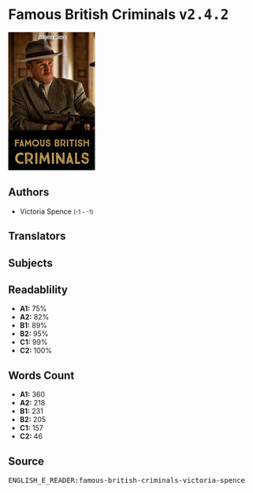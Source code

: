 # Famous British Criminals <kbd>v2.4.2</kbd>

![](./cover.medium.jpg "")

## Authors


 - Victoria Spence <small>(-1 - -1)</small>

## Translators



## Subjects



## Readablility


 - **A1:** 75%
 - **A2:** 82%
 - **B1:** 89%
 - **B2:** 95%
 - **C1:** 99%
 - **C2:** 100%

## Words Count


 - **A1:** 360
 - **A2:** 218
 - **B1:** 231
 - **B2:** 205
 - **C1:** 157
 - **C2:** 46

## Source


<kbd>ENGLISH_E_READER:famous-british-criminals-victoria-spence</kbd>
